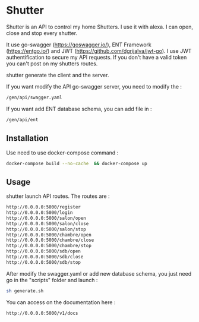 # Shutter

Shutter is an API to control my home Shutters. I use it with alexa. I can open, close and stop every shutter.

It use go-swagger (https://goswagger.io/), ENT Framework (https://entgo.io/) and JWT (https://github.com/dgrijalva/jwt-go).
I use JWT authentification to secure my API requests. If you don't have a valid token you can't post on my shutters routes.

shutter generate the client and the server. 

If you want modify the API go-swagger server, you need to modify the : 
```bash
/gen/api/swagger.yaml
```

If you want add ENT database schema, you can add file in : 
```bash
/gen/api/ent
```


## Installation

Use need to use docker-compose command :

```bash
docker-compose build --no-cache  && docker-compose up
```

## Usage

shutter launch API routes.
The routes are :
```bash
http://0.0.0.0:5000/register
http://0.0.0.0:5000/login
http://0.0.0.0:5000/salon/open
http://0.0.0.0:5000/salon/close
http://0.0.0.0:5000/salon/stop
http://0.0.0.0:5000/chambre/open
http://0.0.0.0:5000/chambre/close
http://0.0.0.0:5000/chambre/stop
http://0.0.0.0:5000/sdb/open
http://0.0.0.0:5000/sdb/close
http://0.0.0.0:5000/sdb/stop

```
After modify the swagger.yaml or add new database schema, you just need go in the "scripts" folder and launch :
```bash
sh generate.sh
```

You can access on the documentation here :

```bash
http://0.0.0.0:5000/v1/docs

